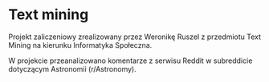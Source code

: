 # Text mining
Projekt zaliczeniowy zrealizowany przez Weronikę Ruszel z przedmiotu Text Mining na kierunku Informatyka Społeczna.

W projekcie przeanalizowano komentarze z serwisu Reddit w subreddicie dotyczącym Astronomii (r/Astronomy).
